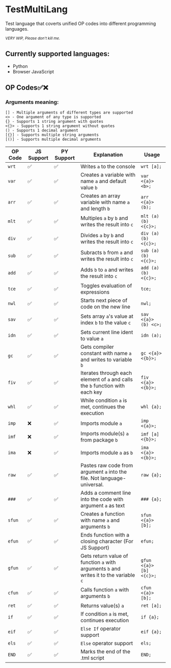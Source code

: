 # TestMultiLang
Test language that coverts unified OP codes into different programming languages.

<sub>*VERY WIP, Please don't kill me.*</sub>
## Currently supported languages:
* Python
* Browser JavaScript

## OP Codes✅❌
### Arguments meaning:
```
[] - Multiple arguments of different types are supported
<> - One argument of any type is supported
{} - Supports 1 string argument with quotes
<{}> - Supports 1 string argument without quotes
() - Supports 1 decimal argument
[{}] - Supports multiple string arguments
[()] - Supports multiple decimal arguments
```
OP Code | JS Support | PY Support | Explanation | Usage
--- | --- | --- | --- | ---
`wrt` | ✅ | ✅ | Writes `a` to the console | `wrt [a];`
`var` | ✅ | ✅ | Creates a variable with name `a` and default value `b` | `var <{a}> <b>;`
`arr` | ✅ | ✅ | Creates an array variable with name `a` and length `b` | `arr <{a}> (b);`
`mlt` | ✅ | ✅ | Multiples `a` by `b` and writes the result into `c` | `mlt (a) (b) <{c}>;`
`div` | ✅ | ✅ | Divides `a` by `b` and writes the result into `c` | `div (a) (b) <{c}>;`
`sub` | ✅ | ✅ | Subracts `b` from `a` and writes the result into `c` | `sub (a) (b) <{c}>;`
`add` | ✅ | ✅ | Adds `b` to `a` and writes the result into `c` | `add (a) (b) <{c}>;`
`tce` | ✅ | ✅ | Toggles evaluation of expressions | `tce;`
`nwl` | ✅ | ✅ | Starts next piece of code on the new line | `nwl;`
`sav` | ✅ | ✅ | Sets array `a`'s value at index `b` to the value `c` | `sav <{a}> (b) <c>;`
`idn` | ✅ | ✅ | Sets current line ident to value `a` | `idn (a);`
`gc` | ✅ | ✅ | Gets compiler constant with name `a` and writes to variable `b` | `gc <{a}> <{b}>;`
`fiv` | ✅ | ✅ | Iterates through each element of `a` and calls the `b` function with each key | `fiv <{a}> <{b}>;`
`whl` | ✅ | ✅ | While condition `a` is met, continues the execution  | `whl {a};`
`imp` | ❌ | ✅ | Imports module `a` | `imp <{a}>;`
`imf` | ❌ | ✅ | Imports module(s) `a` from package `b` | `imf [a] <{b}>;`
`ima` | ❌ | ✅ | Imports module `a` as `b` | `ima <{a}> <{b}>;`
`raw` | ✅ | ✅ | Pastes raw code from argument `a` into the file. Not language-universal. | `raw {a};`
`###` | ✅ | ✅ | Adds a comment line into the code with argument `a` as text | `### {a};`
`sfun` | ✅ | ✅ | Creates a function with name `a` and arguments `b` | `sfun <{a}> [b];`
`efun` | ✅ | ✅ | Ends function with a closing character (For JS Support) | `efun;`
`gfun` | ✅ | ✅ | Gets return value of function `a` with arguments `b` and writes it to the variable `c` | `gfun <{a}> [b] <{c}>;`
`cfun` | ✅ | ✅ | Calls function `a` with arguments `b` | `cfun <{a}> [b];`
`ret` | ✅ | ✅ | Returns value(s) `a` | `ret [a];`
`if` | ✅ | ✅ | If condition `a` is met, continues execution | `if {a};`
`eif` | ✅ | ✅ | `Else If` operator support | `eif {a};`
`els` | ✅ | ✅ | `Else` operator support | `els;`
`END` | ✅ | ✅ | Marks the end of the .tml script | `END;`
